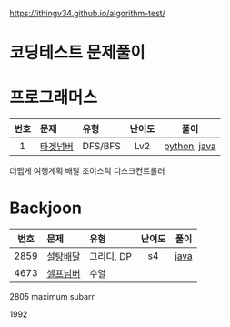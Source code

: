 https://ithingv34.github.io/algorithm-test/


# 코딩테스트 문제풀이 


# 프로그래머스
| 번호 |  문제  | 유형   |         난이도          |        풀이        |
|:---:	|:---	|:---	|:--:|:---:|
|1|[타겟넘버](zerobase/problem/1) |DFS/BFS| Lv2 |[python](../programmers/43165/solution.py), [java](../programmers/43165/Solution.java)|
더맵게
여행계획
배달 
조이스틱
디스크컨트롤러

# Backjoon

| 번호 |  문제  | 유형   |         난이도          |        풀이        |
|:---:	|:---	|:---	|:--:|:---:|
|2859|[설탕배달](https://www.acmicpc.net/problem/2839)|그리디, DP|s4| [java](backjoon/problem/2839/java/Main.java)||
|4673|[셀프넘버](https://www.acmicpc.net/problem/4673)|수열| 
2805
maximum subarr

1992
